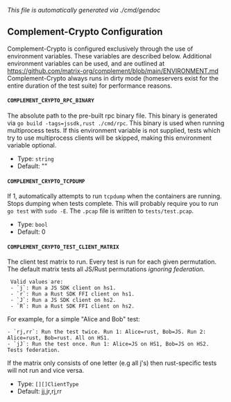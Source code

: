 *This file is automatically generated via ./cmd/gendoc*

## Complement-Crypto Configuration
Complement-Crypto is configured exclusively through the use of environment variables. These variables are described below. Additional environment variables can be used, and are outlined at https://github.com/matrix-org/complement/blob/main/ENVIRONMENT.md 
Complement-Crypto always runs in dirty mode (homeservers exist for the entire duration of the test suite) for performance reasons.

#### `COMPLEMENT_CRYPTO_RPC_BINARY`
The absolute path to the pre-built rpc binary file. This binary is generated via `go build -tags=jssdk,rust ./cmd/rpc`. This binary is used when running multiprocess tests. If this environment variable is not supplied, tests which try to use multiprocess clients will be skipped, making this environment variable optional.  
- Type: `string`
- Default: ""

#### `COMPLEMENT_CRYPTO_TCPDUMP`
If 1, automatically attempts to run `tcpdump` when the containers are running. Stops dumping when tests complete. This will probably require you to run `go test` with `sudo -E`. The `.pcap` file is written to `tests/test.pcap`.  
- Type: `bool`
- Default: 0

#### `COMPLEMENT_CRYPTO_TEST_CLIENT_MATRIX`
The client test matrix to run. Every test is run for each given permutation. The default matrix tests all JS/Rust permutations _ignoring federation_. 
```
 Valid values are:
 - `j`: Run a JS SDK client on hs1.
 - `r`: Run a Rust SDK FFI client on hs1.
 - `J`: Run a JS SDK client on hs2.
 - `R`: Run a Rust SDK FFI client on hs2.
 ```
 For example, for a simple "Alice and Bob" test:
 ```
 - `rj,rr`: Run the test twice. Run 1: Alice=rust, Bob=JS. Run 2: Alice=rust, Bob=rust. All on HS1.
 - `jJ`: Run the test once. Run 1: Alice=JS on HS1, Bob=JS on HS2. Tests federation.
 ```
 If the matrix only consists of one letter (e.g all j's) then rust-specific tests will not run and vice versa.
 
 
- Type: `[][]ClientType`
- Default: jj,jr,rj,rr
